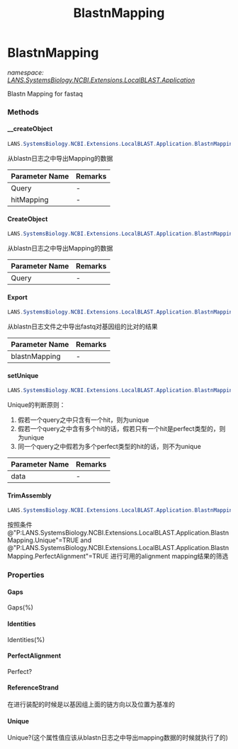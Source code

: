 ﻿---
title: BlastnMapping
---

# BlastnMapping
_namespace: [LANS.SystemsBiology.NCBI.Extensions.LocalBLAST.Application](N-LANS.SystemsBiology.NCBI.Extensions.LocalBLAST.Application.html)_

Blastn Mapping for fastaq

### Methods

#### __createObject
```csharp
LANS.SystemsBiology.NCBI.Extensions.LocalBLAST.Application.BlastnMapping.__createObject(LANS.SystemsBiology.NCBI.Extensions.LocalBLAST.BLASTOutput.BlastPlus.Query,LANS.SystemsBiology.NCBI.Extensions.LocalBLAST.BLASTOutput.BlastPlus.BlastnHit)
```
从blastn日志之中导出Mapping的数据

|Parameter Name|Remarks|
|--------------|-------|
|Query|-|
|hitMapping|-|


#### CreateObject
```csharp
LANS.SystemsBiology.NCBI.Extensions.LocalBLAST.Application.BlastnMapping.CreateObject(LANS.SystemsBiology.NCBI.Extensions.LocalBLAST.BLASTOutput.BlastPlus.Query)
```
从blastn日志之中导出Mapping的数据

|Parameter Name|Remarks|
|--------------|-------|
|Query|-|


#### Export
```csharp
LANS.SystemsBiology.NCBI.Extensions.LocalBLAST.Application.BlastnMapping.Export(LANS.SystemsBiology.NCBI.Extensions.LocalBLAST.BLASTOutput.BlastPlus.v228)
```
从blastn日志文件之中导出fastq对基因组的比对的结果

|Parameter Name|Remarks|
|--------------|-------|
|blastnMapping|-|


#### setUnique
```csharp
LANS.SystemsBiology.NCBI.Extensions.LocalBLAST.Application.BlastnMapping.setUnique(LANS.SystemsBiology.NCBI.Extensions.LocalBLAST.Application.BlastnMapping[]@)
```
Unique的判断原则：
 
 1. 假若一个query之中只含有一个hit，则为unique
 2. 假若一个query之中含有多个hit的话，假若只有一个hit是perfect类型的，则为unique
 3. 同一个query之中假若为多个perfect类型的hit的话，则不为unique

|Parameter Name|Remarks|
|--------------|-------|
|data|-|


#### TrimAssembly
```csharp
LANS.SystemsBiology.NCBI.Extensions.LocalBLAST.Application.BlastnMapping.TrimAssembly(System.Collections.Generic.IEnumerable{LANS.SystemsBiology.NCBI.Extensions.LocalBLAST.Application.BlastnMapping})
```
按照条件 @"P:LANS.SystemsBiology.NCBI.Extensions.LocalBLAST.Application.BlastnMapping.Unique"=TRUE and @"P:LANS.SystemsBiology.NCBI.Extensions.LocalBLAST.Application.BlastnMapping.PerfectAlignment"=TRUE
 进行可用的alignment mapping结果的筛选



### Properties

#### Gaps
Gaps(%)
#### Identities
Identities(%)
#### PerfectAlignment
Perfect?
#### ReferenceStrand
在进行装配的时候是以基因组上面的链方向以及位置为基准的
#### Unique
Unique?(这个属性值应该从blastn日志之中导出mapping数据的时候就执行了的)

